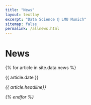```yaml
---
title: "News"
layout: textlay
excerpt: "Data Science @ LMU Munich"
sitemap: false
permalink: /allnews.html
---
```


# News

{% for article in site.data.news %}
<p>{{ article.date }}</p> 
<em>{{ article.headline}}

{% endfor %}
